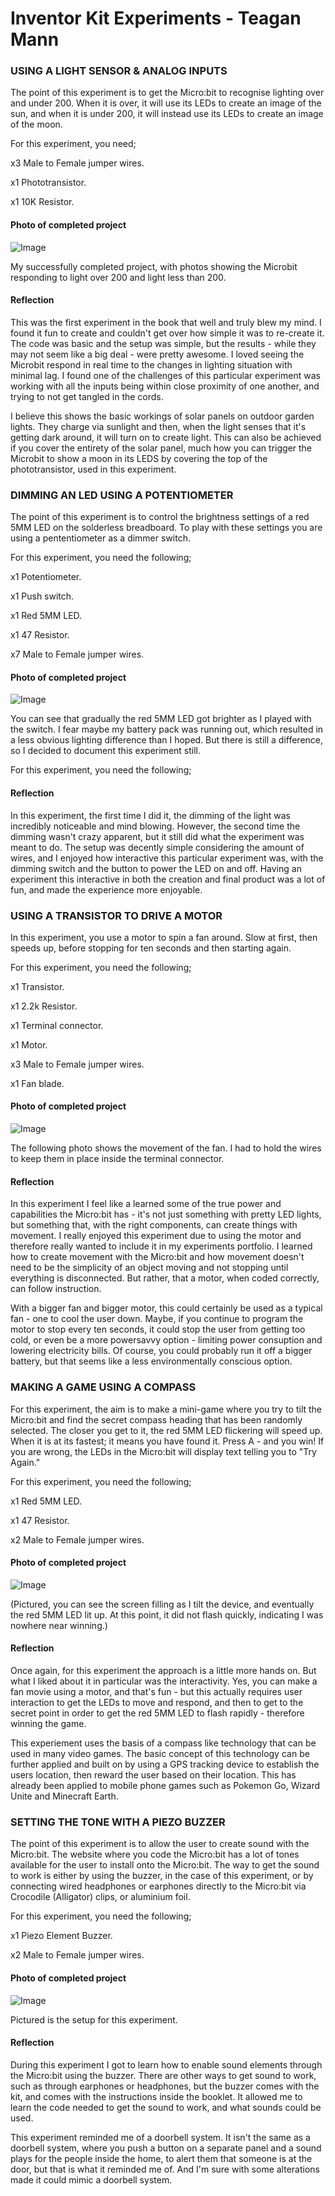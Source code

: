 # Inventor Kit Experiments - Teagan Mann #

### USING A LIGHT SENSOR & ANALOG INPUTS ###

The point of this experiment is to get the Micro:bit to recognise lighting over and under 200. When it is over, it will use its LEDs to create an image of the sun, and when it is under 200, it will instead use its LEDs to create an image of the moon.

For this experiment, you need;

x3 Male to Female jumper wires.

x1 Phototransistor.

x1 10K Resistor.

#### Photo of completed project ####

![Image](SunandMoon.jpg)

My successfully completed project, with photos showing the Microbit responding to light over 200 and light less than 200.

#### Reflection ####

This was the first experiment in the book that well and truly blew my mind. I found it fun to create and couldn't get over how simple it was to re-create it. The code was basic and the setup was simple, but the results - while they may not seem like a big deal - were pretty awesome. I loved seeing the Microbit respond in real time to the changes in lighting situation with minimal lag. I found one of the challenges of this particular experiment was working with all the inputs being within close proximity of one another, and trying to not get tangled in the cords.

I believe this shows the basic workings of solar panels on outdoor garden lights. They charge via sunlight and then, when the light senses that it's getting dark around, it will turn on to create light. This can also be achieved if you cover the entirety of the solar panel, much how you can trigger the Microbit to show a moon in its LEDS by covering the top of the phototransistor, used in this experiment. 

### DIMMING AN LED USING A POTENTIOMETER ###

The point of this experiment is to control the brightness settings of a red 5MM LED on the solderless breadboard. To play with these settings you are using a pententiometer as a dimmer switch. 

For this experiment, you need the following;

x1 Potentiometer.

x1 Push switch.

x1 Red 5MM LED.

x1 47 Resistor.

x7 Male to Female jumper wires.

#### Photo of completed project ####

![Image](light-dimmer.jpg)

You can see that gradually the red 5MM LED got brighter as I played with the switch. I fear maybe my battery pack was running out, which resulted in a less obvious lighting difference than I hoped. But there is still a difference, so I decided to document this experiment still.

For this experiment, you need the following;



#### Reflection ####

In this experiment, the first time I did it, the dimming of the light was incredibly noticeable and mind blowing. However, the second time the dimming wasn't crazy apparent, but it still did what the experiment was meant to do. The setup was decently simple considering the amount of wires, and I enjoyed how interactive this particular experiment was, with the dimming switch and the button to power the LED on and off. Having an experiment this interactive in both the creation and final product was a lot of fun, and made the experience more enjoyable. 

### USING A TRANSISTOR TO DRIVE A MOTOR ###

In this experiment, you use a motor to spin a fan around. Slow at first, then speeds up, before stopping for ten seconds and then starting again. 

For this experiment, you need the following;

x1 Transistor.

x1 2.2k Resistor.

x1 Terminal connector.

x1 Motor.

x3 Male to Female jumper wires.

x1 Fan blade.

#### Photo of completed project ####

![Image](Fan-experiment.jpg)

The following photo shows the movement of the fan. I had to hold the wires to keep them in place inside the terminal connector.

#### Reflection ####

In this experiment I feel like a learned some of the true power and capabilities the Micro:bit has - it's not just something with pretty LED lights, but something that, with the right components, can create things with movement. I really enjoyed this experiment due to using the motor and therefore really wanted to include it in my experiments portfolio. I learned how to create movement with the Micro:bit and how movement doesn't need to be the simplicity of an object moving and not stopping until everything is disconnected. But rather, that a motor, when coded correctly, can follow instruction.

With a bigger fan and bigger motor, this could certainly be used as a typical fan - one to cool the user down. Maybe, if you continue to program the motor to stop every ten seconds, it could stop the user from getting too cold, or even be a more powersavvy option - limiting power consuption and lowering electricity bills. Of course, you could probably run it off a bigger battery, but that seems like a less environmentally conscious option.

### MAKING A GAME USING A COMPASS ###

For this experiment, the aim is to make a mini-game where you try to tilt the Micro:bit and find the secret compass heading that has been randomly selected. The closer you get to it, the red 5MM LED flickering will speed up. When it is at its fastest; it means you have found it. Press A - and you win! If you are wrong, the LEDs in the Micro:bit will display text telling you to "Try Again."

For this experiment, you need the following;

x1 Red 5MM LED.

x1 47 Resistor.

x2 Male to Female jumper wires.

#### Photo of completed project ####

![Image](compass.jpg)

(Pictured, you can see the screen filling as I tilt the device, and eventually the red 5MM LED lit up. At this point, it did not flash quickly, indicating I was nowhere near winning.)

#### Reflection ####

Once again, for this experiment the approach is a little more hands on. But what I liked about it in particular was the interactivity. Yes, you can make a fan movie using a motor, and that's fun - but this actually requires user interaction to get the LEDs to move and respond, and then to get to the secret point in order to get the red 5MM LED to flash rapidly - therefore winning the game.

This experiement uses the basis of a compass like technology that can be used in many video games. The basic concept of this technology can be further applied and built on by using a GPS tracking device to establish the users location, then reward the user based on their location. This has already been applied to mobile phone games such as Pokemon Go, Wizard Unite and Minecraft Earth.

### SETTING THE TONE WITH A PIEZO BUZZER ###

The point of this experiment is to allow the user to create sound with the Micro:bit. The website where you code the Micro:bit has a lot of tones available for the user to install onto the Micro:bit. The way to get the sound to work is either by using the buzzer, in the case of this experiment, or by connecting wired headphones or earphones directly to the Micro:bit via Crocodile (Alligator) clips, or aluminium foil.

For this experiment, you need the following;

x1 Piezo Element Buzzer.

x2 Male to Female jumper wires.

#### Photo of completed project ####

![Image](buzzer.jpg)

Pictured is the setup for this experiment. 

#### Reflection ####

During this experiment I got to learn how to enable sound elements through the Micro:bit using the buzzer. There are other ways to get sound to work, such as through earphones or headphones, but the buzzer comes with the kit, and comes with the instructions inside the booklet. It allowed me to learn the code needed to get the sound to work, and what sounds could be used.

This experiment reminded me of a doorbell system. It isn't the same as a doorbell system, where you push a button on a separate panel and a sound plays for the people inside the home, to alert them that someone is at the door, but that is what it reminded me of. And I'm sure with some alterations made it could mimic a doorbell system.

